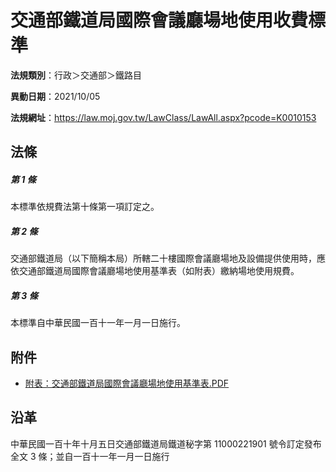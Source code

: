 # 交通部鐵道局國際會議廳場地使用收費標準

**法規類別**：行政＞交通部＞鐵路目

**異動日期**：2021/10/05  

**法規網址**：https://law.moj.gov.tw/LawClass/LawAll.aspx?pcode=K0010153





## 法條
##### 第 1 條
本標準依規費法第十條第一項訂定之。

##### 第 2 條
交通部鐵道局（以下簡稱本局）所轄二十樓國際會議廳場地及設備提供使用時，應依交通部鐵道局國際會議廳場地使用基準表（如附表）繳納場地使用規費。

##### 第 3 條
本標準自中華民國一百十一年一月一日施行。
## 附件
* [附表：交通部鐵道局國際會議廳場地使用基準表.PDF](https://law.moj.gov.tw/LawClass/LawGetFile.ashx?FileId=0000301185)
## 沿革
中華民國一百十年十月五日交通部鐵道局鐵道秘字第 11000221901  號令訂定發布全文 3  條；並自一百十一年一月一日施行
